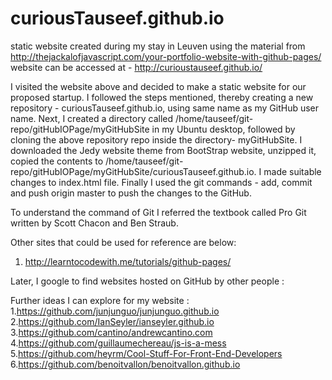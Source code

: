 # curiousTauseef.github.io
static website created during my stay in Leuven using the material from http://thejackalofjavascript.com/your-portfolio-website-with-github-pages/
website can be accessed at - http://curioustauseef.github.io/

I visited the website above and decided to make a static website for our proposed startup.
I followed the steps mentioned, thereby creating a new repository - curiousTauseef.github.io, using same name as my GitHub user name.
Next, I created a directory called /home/tauseef/git-repo/gitHubIOPage/myGitHubSite in my Ubuntu desktop, followed by cloning the above repository
repo inside the directory- myGitHubSite. 
I downloaded the Jedy website theme from BootStrap website, unzipped it, copied the contents to
/home/tauseef/git-repo/gitHubIOPage/myGitHubSite/curiousTauseef.github.io. I made suitable changes to index.html file. 
Finally I used the git commands - add, commit and push origin master to push the changes to the GitHub.

To understand the command of Git I referred the textbook called Pro Git written by Scott Chacon and Ben Straub.

Other sites that could be used for reference are below:
1. http://learntocodewith.me/tutorials/github-pages/

Later, I google to find websites hosted on GitHub by other people :



Further ideas I can explore for my website : 
1.https://github.com/junjunguo/junjunguo.github.io
2.https://github.com/IanSeyler/ianseyler.github.io
3.https://github.com/cantino/andrewcantino.com
4.https://github.com/guillaumechereau/js-is-a-mess
5.https://github.com/heyrm/Cool-Stuff-For-Front-End-Developers
6.https://github.com/benoitvallon/benoitvallon.github.io













